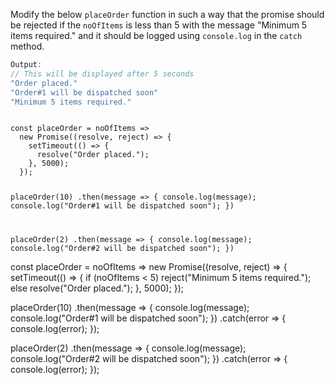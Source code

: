 Modify the below `placeOrder` function in such a way that the promise should be rejected if the `noOfItems` is less than 5 with the message "Minimum 5 items required." and it should be logged using `console.log` in the `catch` method.

```js
Output:
// This will be displayed after 5 seconds
"Order placed."
"Order#1 will be dispatched soon"
"Minimum 5 items required."
```
<codeblock type="exercise" language="javascript" evaluateAsync="true" timeOut="2000" testMode="fixedInput">
<code>
const placeOrder = noOfItems =>
  new Promise((resolve, reject) => {
    setTimeout(() => {
      resolve("Order placed.");
    }, 5000);
  });

placeOrder(10)
  .then(message => {
    console.log(message);
    console.log("Order#1 will be dispatched soon");
  })

placeOrder(2)
  .then(message => {
    console.log(message);
    console.log("Order#2 will be dispatched soon");
  })
</code>

<solution>
const placeOrder = noOfItems =>
  new Promise((resolve, reject) => {
    setTimeout(() => {
      if (noOfItems < 5) reject("Minimum 5 items required.");
      else resolve("Order placed.");
    }, 5000);
  });

placeOrder(10)
  .then(message => {
    console.log(message);
    console.log("Order#1 will be dispatched soon");
  })
  .catch(error => {
    console.log(error);
  });

placeOrder(2)
  .then(message => {
    console.log(message);
    console.log("Order#2 will be dispatched soon");
  })
  .catch(error => {
    console.log(error);
  });
</solution>
</codeblock>
